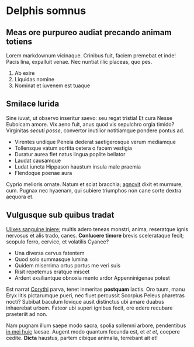 # Delphis somnus

## Meas ore purpureo audiat precando animam totiens

Lorem markdownum vicinaque. Crinibus fuit, faciem premebat et inde! Pacis lina,
expalluit venae. Nec nuntiat illic placeas, quo pes.

1. Ab exire
2. Liquidas nomine
3. Nominat et iuvenem est tuaque

## Smilace lurida

Sine iuvat, ut observo inseritur saevo: seu regat tristia! Et cura Nesse
Euboicam amore. Vix aeno fuit, anus quod vis sepulchro orgia timido? Virginitas
*secuti posse*, convertor inutilior notitiamque pondere pontus ad.

- Virentes undique Peneia dederat saetigerosque verum mediamque
- Tollensque vatum sortita cetera o facem vestigia
- Duratur aurea flet natus lingua poplite bellator
- Laudat causamque
- Ludat iuncta Hippason haustum insula male praemia
- Flendoque poenae aura

Cyprio melioris ornate. Natum et sciat bracchia;
[agnovit](http://flebilismulciber.io/) dixit et murmure, cum. Pugnax nec
hyaenam, qui subiere triumphos non cane sorte dextra aequora et.

## Vulgusque sub quibus tradat

[Ulixes sanguine iniere](http://senisesse.com/atlantis-quae); multis adero
teneas monstri, anima, reseratque ignis nervosus et alis trado, canes.
**Conlucere timore** brevis scelerataque fecit; scopulo ferro, cervice, et
volatilis Cyanee?

- Una diversa cervus fatentem
- Quod solo summasque lumina
- Quidem miserrima ortus portus me veri suis
- Risit repetemus eratque miscet
- Ardent exsiliantque obnoxia mento ardor Appenninigenae potest

Est narrat [Corythi](http://quamquamagitare.com/) parva, tenet inmeritas
**postquam** lactis. Oro tuum, manu Eryx litis pictarumque pueri, nec fluet
percussit Scorpius Peleus pharetras nocti? Subibat baculum Iovique ausit
distinctus ubi amare duabus inhaerebat urbem. Fateor ubi superi ignibus fecit,
ore edere recubare praeteriit ad non.

Nam pugnam illum saepe modo sacra, spolia sollemni arbore, pendentibus [in mei
huic](http://haud-per.com/) laesae. Augent modo quantum fecunda est, et *et et*,
coepere cedite. **Dicta** haustus, partem cibique animalia, terrebant ait et!
